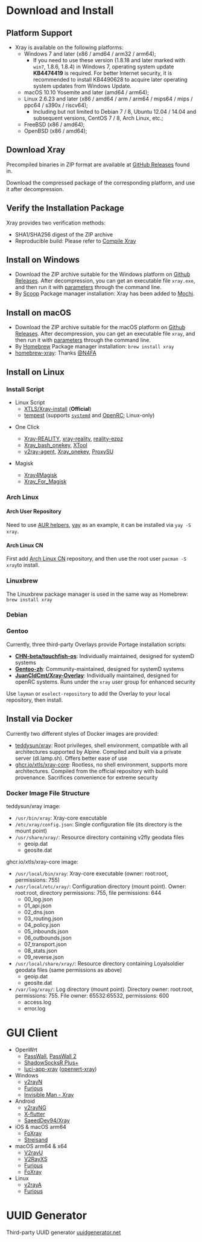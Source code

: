 # Download and Install

## Platform Support

- Xray is available on the following platforms:
  - Windows 7 and later (x86 / amd64 / arm32 / arm64);
    - If you need to use these version (1.8.18 and later marked with `win7`,
      1.8.6, 1.8.4) in Windows 7, operating system update **KB4474419** is
      required. For better Internet security, it is recommended to install
      KB4490628 to acquire later operating system updates from Windows Update.
  - macOS 10.10 Yosemite and later (amd64 / arm64);
  - Linux 2.6.23 and later (x86 / amd64 / arm / arm64 / mips64 / mips / ppc64 /
    s390x / riscv64);
    - Including but not limited to Debian 7 / 8, Ubuntu 12.04 / 14.04 and
      subsequent versions, CentOS 7 / 8, Arch Linux, etc.;
  - FreeBSD (x86 / amd64);
  - OpenBSD (x86 / amd64);

## Download Xray

Precompiled binaries in ZIP format are available at
[GitHub Releases](https://github.com/xtls/Xray-core/releases) found in.

Download the compressed package of the corresponding platform, and use it after
decompression.

## Verify the Installation Package

Xray provides two verification methods:

- SHA1/SHA256 digest of the ZIP archive
- Reproducible build: Please refer to
  [Compile Xray](../development/intro/compile.html)

## Install on Windows

- Download the ZIP archive suitable for the Windows platform on
  [Github Releases](https://github.com/xtls/Xray-core/releases). After
  decompression, you can get an executable file `xray.exe`, and then run it with
  [parameters](./command) through the command line.
- By [Scoop](https://scoop.sh/) Package manager installation: Xray has been
  added to [Mochi](https://github.com/Qv2ray/mochi).

## Install on macOS

- Download the ZIP archive suitable for the macOS platform on
  [Github Releases](https://github.com/xtls/Xray-core/releases). After
  decompression, you can get an executable file `xray`, and then run it with
  [parameters](./command) through the command line.
- By [Homebrew](https://brew.sh/) Package manager installation:
  `brew install xray`
- [homebrew-xray](https://github.com/N4FA/homebrew-xray): Thanks
  [@N4FA](https://github.com/N4FA)

## Install on Linux

### Install Script

- Linux Script
  - [XTLS/Xray-install](https://github.com/XTLS/Xray-install) (**Official**)
  - [tempest](https://github.com/team-cloudchaser/tempest) (supports
    [`systemd`](https://systemd.io) and
    [OpenRC](https://github.com/OpenRC/openrc); Linux-only)

* One Click
  - [Xray-REALITY](https://github.com/zxcvos/Xray-script),
    [xray-reality](https://github.com/sajjaddg/xray-reality),
    [reality-ezpz](https://github.com/aleskxyz/reality-ezpz)
  - [Xray_bash_onekey](https://github.com/hello-yunshu/Xray_bash_onekey),
    [XTool](https://github.com/LordPenguin666/XTool)
  - [v2ray-agent](https://github.com/mack-a/v2ray-agent),
    [Xray_onekey](https://github.com/wulabing/Xray_onekey),
    [ProxySU](https://github.com/proxysu/ProxySU)

* Magisk
  - [Xray4Magisk](https://github.com/Asterisk4Magisk/Xray4Magisk)
  - [Xray_For_Magisk](https://github.com/E7KMbb/Xray_For_Magisk)

### Arch Linux

#### Arch User Repository

Need to use [AUR helpers](https://wiki.archlinux.org/index.php/AUR_helpers),
[yay](https://github.com/Jguer/yay) as an example, it can be installed via
`yay -S xray`.

#### Arch Linux CN

First add
[Arch Linux CN](https://www.archlinuxcn.org/archlinux-cn-repo-and-mirror/)
repository, and then use the root user `pacman -S xray`to install.

### Linuxbrew

The Linuxbrew package manager is used in the same way as Homebrew:
`brew install xray`

### Debian <Badge text="WIP" type="warning"/>

### Gentoo

Currently, three third-party Overlays provide Portage installation scripts:

- **[CHN-beta/touchfish-os](https://github.com/gentoo-mirror/touchfish-os/tree/master/net-proxy/Xray)**:
  Individually maintained, designed for systemD systems
- **[Gentoo-zh](https://github.com/microcai/gentoo-zh)**: Community-maintained,
  designed for systemD systems
- **[JuanCldCmt/Xray-Overlay](https://github.com/JuanCldCmt/Xray-Overlay)**:
  Individually maintained, designed for openRC systems. Runs under the `xray`
  user group for enhanced security

Use `layman` or `eselect-repository` to add the Overlay to your local
repository, then install.

## Install via Docker

Currently two different styles of Docker images are provided:

- [teddysun/xray](https://hub.docker.com/r/teddysun/xray): Root privileges,
  shell environment, compatible with all architectures supported by Alpine.
  Compiled and built via a private server (dl.lamp.sh). Offers better ease of
  use
- [ghcr.io/xtls/xray-core](https://ghcr.io/xtls/xray-core): Rootless, no shell
  environment, supports more architectures. Compiled from the official
  repository with build provenance. Sacrifices convenience for extreme security

### Docker Image File Structure

teddysun/xray image:

- `/usr/bin/xray`: Xray-core executable
- `/etc/xray/config.json`: Single configuration file (its directory is the mount
  point)
- `/usr/share/xray/`: Resource directory containing v2fly geodata files
  - geoip.dat
  - geosite.dat

ghcr.io/xtls/xray-core image:

- `/usr/local/bin/xray`: Xray-core executable (owner: root:root,
  permissions: 755)
- `/usr/local/etc/xray/`: Configuration directory (mount point). Owner:
  root:root, directory permissions: 755, file permissions: 644
  - 00_log.json
  - 01_api.json
  - 02_dns.json
  - 03_routing.json
  - 04_policy.json
  - 05_inbounds.json
  - 06_outbounds.json
  - 07_transport.json
  - 08_stats.json
  - 09_reverse.json
- `/usr/local/share/xray/`: Resource directory containing Loyalsoldier geodata
  files (same permissions as above)
  - geoip.dat
  - geosite.dat
- `/var/log/xray/`: Log directory (mount point). Directory owner: root:root,
  permissions: 755. File owner: 65532:65532, permissions: 600
  - access.log
  - error.log

# GUI Client

- OpenWrt
  - [PassWall](https://github.com/xiaorouji/openwrt-passwall),
    [PassWall 2](https://github.com/xiaorouji/openwrt-passwall2)
  - [ShadowSocksR Plus+](https://github.com/fw876/helloworld)
  - [luci-app-xray](https://github.com/yichya/luci-app-xray)
    ([openwrt-xray](https://github.com/yichya/openwrt-xray))
- Windows
  - [v2rayN](https://github.com/2dust/v2rayN)
  - [Furious](https://github.com/LorenEteval/Furious)
  - [Invisible Man - Xray](https://github.com/InvisibleManVPN/InvisibleMan-XRayClient)
- Android
  - [v2rayNG](https://github.com/2dust/v2rayNG)
  - [X-flutter](https://github.com/XTLS/X-flutter)
  - [SaeedDev94/Xray](https://github.com/SaeedDev94/Xray)
- iOS & macOS arm64
  - [FoXray](https://apps.apple.com/app/foxray/id6448898396)
  - [Streisand](https://apps.apple.com/app/streisand/id6450534064)
- macOS arm64 & x64
  - [V2rayU](https://github.com/yanue/V2rayU)
  - [V2RayXS](https://github.com/tzmax/V2RayXS)
  - [Furious](https://github.com/LorenEteval/Furious)
  - [FoXray](https://apps.apple.com/app/foxray/id6448898396)
- Linux
  - [v2rayA](https://github.com/v2rayA/v2rayA)
  - [Furious](https://github.com/LorenEteval/Furious)

# UUID Generator

Third-party UUID generator [uuidgenerator.net](https://www.uuidgenerator.net)
